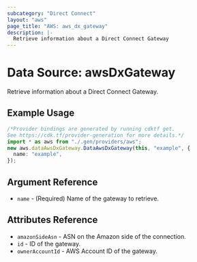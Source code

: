 ```yaml
---
subcategory: "Direct Connect"
layout: "aws"
page_title: "AWS: aws_dx_gateway"
description: |-
  Retrieve information about a Direct Connect Gateway
---
```


# Data Source: awsDxGateway

Retrieve information about a Direct Connect Gateway.

## Example Usage

```typescript
/*Provider bindings are generated by running cdktf get.
See https://cdk.tf/provider-generation for more details.*/
import * as aws from "./.gen/providers/aws";
new aws.dataAwsDxGateway.DataAwsDxGateway(this, "example", {
  name: "example",
});

```

## Argument Reference

* `name` - (Required) Name of the gateway to retrieve.

## Attributes Reference

* `amazonSideAsn` - ASN on the Amazon side of the connection.
* `id` - ID of the gateway.
* `ownerAccountId` - AWS Account ID of the gateway.
